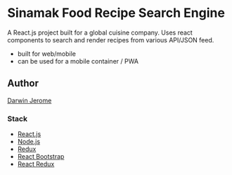 # Sinamak Food Recipe Search Engine

A React.js project built for a global cuisine company. Uses react components to search and render recipes from various API/JSON feed.

- built for web/mobile
- can be used for a mobile container / PWA

## Author

[Darwin Jerome](darwinjerome@gmail.com)

### Stack

- [React.js](https://reactjs.org/)
- [Node.js](https://nodejs.org/en/)
- [Redux](https://redux.js.org/)
- [React Bootstrap](https://react-bootstrap.github.io/)
- [React Redux](https://react-redux.js.org/)
